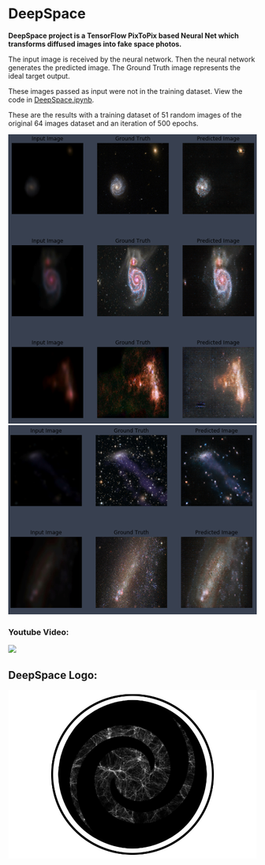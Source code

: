 # DeepSpace
**DeepSpace project is a TensorFlow PixToPix based Neural Net which transforms diffused images into fake space photos.**

The input image is received by the neural network. Then the neural network generates the predicted image. The Ground Truth image represents the ideal target output. 

These images passed as input were not in the training dataset. View the code in [DeepSpace.ipynb](https://github.com/rgr-ro/DeepSpace/blob/master/DeepSpace.ipynb).

These are the results with a training dataset of 51 random images of the original 64 images dataset and an iteration of 500 epochs.


![](Images/500%20epochs%20results%20(1).png)
![](Images/500%20epochs%20results%20(2).png)

### Youtube Video:
[![](http://img.youtube.com/vi/jKWWtMXfMmY/0.jpg)](http://www.youtube.com/watch?v=jKWWtMXfMmY "")

## DeepSpace Logo:
![](Images/DeepSpace%20Logo.png)

